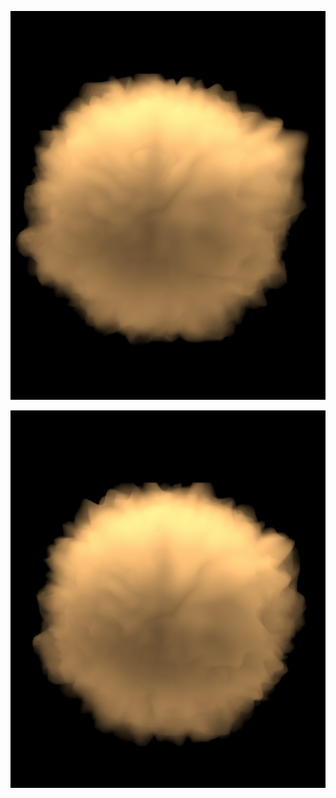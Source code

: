 ![image-20240315073533438](presentationImg\image-20240315073533438.png)





![image-20240315073610057](presentationImg\image-20240315073610057.png)

